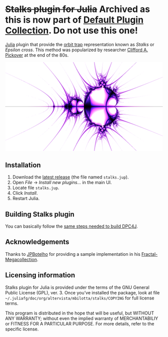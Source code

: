 # <s>Stalks plugin for Julia</s> Archived as this is now part of [Default Plugin Collection](https://github.com/mbilotta/dpc4j). Do not use this one!


[Julia](https://github.com/mbilotta/julia) plugin that provide the [orbit trap](https://www.mi.sanu.ac.rs/vismath/javier/b7.htm) representation known as _Stalks_ or _Epsilon cross_. This method was popularized by researcher [Clifford A. Pickover](https://en.wikipedia.org/wiki/Clifford_A._Pickover) at the end of the 80s.

![Mandelbrot set rendered with the Stalks method](stalks_example.png)

## Installation

1. Download the [latest release](https://github.com/mbilotta/stalks-plugin/releases/latest) (the file named `stalks.jup`).
2. Open _File_ → _Install new plugins..._ in the main UI.
3. Locate file `stalks.jup`.
4. Click _Install_.
5. Restart Julia.

## Building Stalks plugin

You can basically follow the [same steps needed to build DPC4J](https://github.com/mbilotta/dpc4j#building-dpc4j).

## Acknowledgements

Thanks to [JPBotelho](https://github.com/JPBotelho) for providing a sample implementation in his [Fractal-Megacollection](https://github.com/JPBotelho/Fractal-Megacollection).

## Licensing information

Stalks plugin for Julia is provided under the terms of the GNU General Public License (GPL), ver. 3. Once you’ve installed the package, look at file `~/.juliafg/doc/org/altervista/mbilotta/stalks/COPYING` for full license terms.

This program is distributed in the hope that will be useful, but WITHOUT ANY WARRANTY; without even the implied warranty of MERCHANTABILIY or FITNESS FOR A PARTICULAR PURPOSE. For more details, refer to the specific license.
